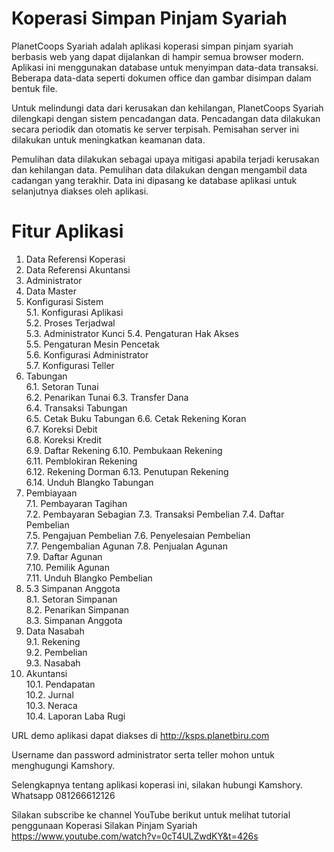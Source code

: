 # Koperasi Simpan Pinjam Syariah

PlanetCoops Syariah adalah aplikasi koperasi simpan pinjam syariah berbasis web yang dapat dijalankan di hampir semua browser modern. Aplikasi ini menggunakan database untuk menyimpan data-data transaksi. Beberapa data-data seperti dokumen office dan gambar disimpan dalam bentuk file.

Untuk melindungi data dari kerusakan dan kehilangan, PlanetCoops Syariah dilengkapi dengan sistem pencadangan data. Pencadangan data dilakukan secara periodik dan otomatis ke server terpisah. Pemisahan server ini dilakukan untuk meningkatkan keamanan data.

Pemulihan data dilakukan sebagai upaya mitigasi apabila terjadi kerusakan dan kehilangan data. Pemulihan data dilakukan dengan mengambil data cadangan yang terakhir. Data ini dipasang ke database aplikasi untuk selanjutnya diakses oleh aplikasi.  

# Fitur Aplikasi 

1.	Data Referensi Koperasi	
2.	Data Referensi Akuntansi	
3.	Administrator	
4.	Data Master	
5.	Konfigurasi Sistem	
5.1.	Konfigurasi Aplikasi	
5.2.	Proses Terjadwal	
5.3.	Administrator Kunci	
5.4.	Pengaturan Hak Akses	
5.5.	Pengaturan Mesin Pencetak	
5.6.	Konfigurasi Administrator	
5.7.	Konfigurasi Teller	
6.	Tabungan	
6.1.	Setoran Tunai	
6.2.	Penarikan Tunai	
6.3.	Transfer Dana	
6.4.	Transaksi Tabungan	
6.5.	Cetak Buku Tabungan	
6.6.	Cetak Rekening Koran	
6.7.	Koreksi Debit	
6.8.	Koreksi Kredit	
6.9.	Daftar Rekening	
6.10.	Pembukaan Rekening	
6.11.	Pemblokiran Rekening	
6.12.	Rekening Dorman	
6.13.	Penutupan Rekening	
6.14.	Unduh Blangko Tabungan	
7.	Pembiayaan	
7.1.	Pembayaran Tagihan	
7.2.	Pembayaran Sebagian	
7.3.	Transaksi Pembelian	
7.4.	Daftar Pembelian	
7.5.	Pengajuan Pembelian	
7.6.	Penyelesaian Pembelian	
7.7.	Pengembalian Agunan	
7.8.	Penjualan Agunan	
7.9.	Daftar Agunan	
7.10.	Pemilik Agunan	
7.11.	Unduh Blangko Pembelian	
8.	5.3	Simpanan Anggota	
8.1.	Setoran Simpanan	
8.2.	Penarikan Simpanan	
8.3.	Simpanan Anggota	
9.	Data Nasabah	
9.1.	Rekening	
9.2.	Pembelian	
9.3.	Nasabah	
10.	Akuntansi	
10.1.	Pendapatan	
10.2.	Jurnal	
10.3.	Neraca	
10.4.	Laporan Laba Rugi	

URL demo aplikasi dapat diakses di http://ksps.planetbiru.com

Username dan password administrator serta teller mohon untuk menghugungi Kamshory. 

Selengkapnya tentang aplikasi koperasi ini, silakan hubungi Kamshory. Whatsapp 081266612126

Silakan subscribe ke channel YouTube berikut untuk melihat tutorial penggunaan Koperasi Silakan Pinjam Syariah
https://www.youtube.com/watch?v=0cT4ULZwdKY&t=426s 

